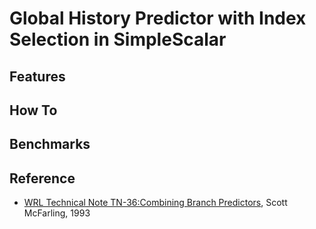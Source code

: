 # Global History Predictor with Index Selection in SimpleScalar
## Features
## How To
## Benchmarks
## Reference
* [WRL Technical Note TN-36:Combining Branch Predictors](docs/WRL_Technical_Note_TN-36_Combining-Branch-Predictors_Mcfarling.pdf), Scott McFarling, 1993
